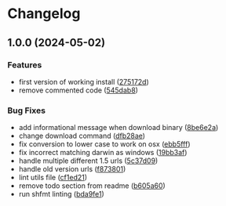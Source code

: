 # Changelog

## 1.0.0 (2024-05-02)


### Features

* first version of working install ([275172d](https://github.com/surskitt/asdf-launchpad/commit/275172dd95a5fe9b717b6e6388386cd53e2576c3))
* remove commented code ([545dab8](https://github.com/surskitt/asdf-launchpad/commit/545dab87e2531cbfe4903f03b460147f17199e66))


### Bug Fixes

* add informational message when download binary ([8be6e2a](https://github.com/surskitt/asdf-launchpad/commit/8be6e2a4854cd9d8306050917ef771456670c1e2))
* change download command ([dfb28ae](https://github.com/surskitt/asdf-launchpad/commit/dfb28ae786a7b0151761ba9b6ca942dabd626fef))
* fix conversion to lower case to work on osx ([ebb5fff](https://github.com/surskitt/asdf-launchpad/commit/ebb5fff163dcacbdfeae5a2e5cfd6bb4f36534ad))
* fix incorrect matching darwin as windows ([19bb3af](https://github.com/surskitt/asdf-launchpad/commit/19bb3af63af02222516f2a72f6b220bb0863ca66))
* handle multiple different 1.5 urls ([5c37d09](https://github.com/surskitt/asdf-launchpad/commit/5c37d096873637433110cb9add8f3b7ce67b3014))
* handle old version urls ([f873801](https://github.com/surskitt/asdf-launchpad/commit/f87380106d9e4bb93672dfdeb397c6f9cdb2027b))
* lint utils file ([cf1ed21](https://github.com/surskitt/asdf-launchpad/commit/cf1ed219e2650e74bc64bf65d9feaa8af4ac040b))
* remove todo section from readme ([b605a60](https://github.com/surskitt/asdf-launchpad/commit/b605a60d5e16950b7512e1bf882eb8a7ebb00e5d))
* run shfmt linting ([bda9fe1](https://github.com/surskitt/asdf-launchpad/commit/bda9fe1c6ce571cb67b23cc51a255d23d6abc733))
